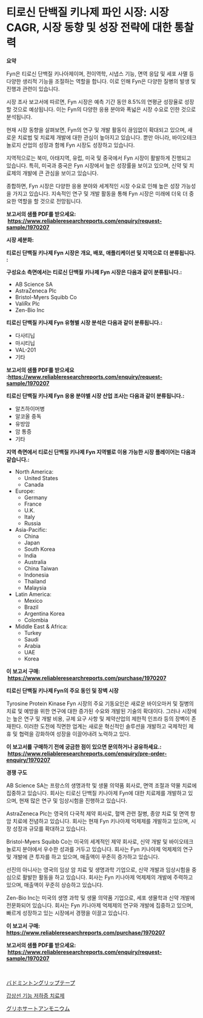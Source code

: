 <p><h1>티로신 단백질 키나제 파인 시장: 시장 CAGR, 시장 동향 및 성장 전략에 대한 통찰력</h1></p><p><strong>요약</strong></p>
<p><p>Fyn은 티로신 단백질 키나아제이며, 전이역학, 시냅스 기능, 면역 응답 및 세포 사멸 등 다양한 생리적 기능을 조절하는 역할을 합니다. 이로 인해 Fyn은 다양한 질병의 발생 및 진행과 관련이 있습니다.</p><p>시장 조사 보고서에 따르면, Fyn 시장은 예측 기간 동안 8.5%의 연평균 성장율로 성장할 것으로 예상됩니다. 이는 Fyn의 다양한 응용 분야와 폭넓은 시장 수요로 인한 것으로 분석됩니다.</p><p>현재 시장 동향을 살펴보면, Fyn의 연구 및 개발 활동이 끊임없이 확대되고 있으며, 새로운 치료법 및 치료제 개발에 대한 관심이 높아지고 있습니다. 뿐만 아니라, 바이오테크놀로지 산업의 성장과 함께 Fyn 시장도 성장하고 있습니다.</p><p>지역적으로는 북미, 아태지역, 유럽, 미국 및 중국에서 Fyn 시장이 활발하게 진행되고 있습니다. 특히, 미국과 중국은 Fyn 시장에서 높은 성장률을 보이고 있으며, 신약 및 치료제의 개발에 큰 관심을 보이고 있습니다.</p><p>종합하면, Fyn 시장은 다양한 응용 분야와 세계적인 시장 수요로 인해 높은 성장 가능성을 가지고 있습니다. 지속적인 연구 및 개발 활동을 통해 Fyn 시장은 미래에 더욱 더 중요한 역할을 할 것으로 전망됩니다.</p></p>
<p><strong>보고서의 샘플 PDF를 받으세요: &nbsp;<a href="https://www.reliableresearchreports.com/enquiry/request-sample/1970207">https://www.reliableresearchreports.com/enquiry/request-sample/1970207</a></strong></p>
<p><strong>시장 세분화:</strong></p>
<p><strong> 티로신 단백질 키나제 Fyn 시장은 개요, 배포, 애플리케이션 및 지역으로 더 분류됩니다. :</strong></p>
<p><strong>구성요소 측면에서는 티로신 단백질 키나제 Fyn 시장은 다음과 같이 분류됩니다.:</strong></p>
<p><ul><li>AB Science SA</li><li>AstraZeneca Plc</li><li>Bristol-Myers Squibb Co</li><li>ValiRx Plc</li><li>Zen-Bio Inc</li></ul></p>
<p><strong> 티로신 단백질 키나제 Fyn 유형별 시장 분석은 다음과 같이 분류됩니다.:</strong></p>
<p><ul><li>다사티닙</li><li>마시티닙</li><li>VAL-201</li><li>기타</li></ul></p>
<p><strong>보고서의 샘플 PDF를 받으세요 :<a href="https://www.reliableresearchreports.com/enquiry/request-sample/1970207">https://www.reliableresearchreports.com/enquiry/request-sample/1970207</a></strong></p>
<p><strong> 티로신 단백질 키나제 Fyn 응용 분야별 시장 산업 조사는 다음과 같이 분류됩니다.:</strong></p>
<p><ul><li>알츠하이머병</li><li>알코올 중독</li><li>유방암</li><li>암 통증</li><li>기타</li></ul></p>
<p><strong>지역 측면에서 티로신 단백질 키나제 Fyn 지역별로 이용 가능한 시장 플레이어는 다음과 같습니다.:</strong></p>
<p><ul>
    <li>
        North America:
        <ul>
            <li>United States</li>
            <li>Canada</li>
        </ul>
    </li>
    <li>
        Europe:
        <ul>
            <li>Germany</li>
            <li>France</li>
            <li>U.K.</li>
            <li>Italy</li>
            <li>Russia</li>
        </ul>
    </li>
    <li>
        Asia-Pacific:
        <ul>
            <li>China</li>
            <li>Japan</li>
            <li>South Korea</li>
            <li>India</li>
            <li>Australia</li>
            <li>China Taiwan</li>
            <li>Indonesia</li>
            <li>Thailand</li>
            <li>Malaysia</li>
        </ul>
    </li>
    <li>
        Latin America:
        <ul>
            <li>Mexico</li>
            <li>Brazil</li>
            <li>Argentina Korea</li>
            <li>Colombia</li>
        </ul>
    </li>
    <li>
        Middle East & Africa:
        <ul>
            <li>Turkey</li>
            <li>Saudi</li>
            <li>Arabia</li>
            <li>UAE</li>
            <li>Korea</li>
        </ul>
    </li>
    </ul></p>
<p><strong>이 보고서 구매: &nbsp;<a href="https://www.reliableresearchreports.com/purchase/1970207">https://www.reliableresearchreports.com/purchase/1970207</a></strong></p>
<p><strong>티로신 단백질 키나제 Fyn의 주요 동인 및 장벽 시장</strong></p>
<p><p>Tyrosine Protein Kinase Fyn 시장의 주요 기동요인은 새로운 바이오마커 및 질병의 치료 및 예방을 위한 연구에 대한 증가된 수요와 개발된 기술의 확대이다. 그러나 시장에는 높은 연구 및 개발 비용, 규제 요구 사항 및 제약산업의 제한적 인프라 등의 장벽이 존재한다. 이러한 도전에 직면한 업계는 새로운 혁신적인 솔루션을 개발하고 국제적인 제휴 및 협력을 강화하여 성장을 이끌어내려 노력하고 있다.</p></p>
<p><strong>이 보고서를 구매하기 전에 궁금한 점이 있으면 문의하거나 공유하세요.: &nbsp;<a href="https://www.reliableresearchreports.com/enquiry/pre-order-enquiry/1970207">https://www.reliableresearchreports.com/enquiry/pre-order-enquiry/1970207</a></strong></p>
<p><strong>경쟁 구도</strong></p>
<p><p>AB Science SA는 프랑스의 생명과학 및 생물 의약품 회사로, 면역 조절과 약물 치료에 집중하고 있습니다. 회사는 티로신 단백질 키나아제 Fyn에 대한 치료제를 개발하고 있으며, 현재 많은 연구 및 임상시험을 진행하고 있습니다.</p><p>AstraZeneca Plc는 영국의 다국적 제약 회사로, 혈액 관련 질병, 종양 치료 및 면역 항암 치료에 전념하고 있습니다. 회사는 현재 Fyn 키나아제 억제제를 개발하고 있으며, 시장 성장과 규모를 확대하고 있습니다.</p><p>Bristol-Myers Squibb Co는 미국의 세계적인 제약 회사로, 신약 개발 및 바이오테크놀로지 분야에서 우수한 성과를 거두고 있습니다. 회사는 Fyn 키나아제 억제제의 연구 및 개발에 큰 투자를 하고 있으며, 매출액이 꾸준히 증가하고 있습니다.</p><p>선진의 아니사는 영국의 임상 암 치료 및 생명과학 기업으로, 신약 개발과 임상시험을 중심으로 활발한 활동을 하고 있습니다. 회사는 Fyn 키나아제 억제제의 개발에 주력하고 있으며, 매출액이 꾸준히 상승하고 있습니다.</p><p>Zen-Bio Inc는 미국의 생명 과학 및 생물 의약품 기업으로, 세포 생물학과 신약 개발에 전문화되어 있습니다. 회사는 Fyn 키나아제 억제제의 연구와 개발에 집중하고 있으며, 빠르게 성장하고 있는 시장에서 경쟁을 이끌고 있습니다.</p></p>
<p><strong>이 보고서 구매: &nbsp; <a href="https://www.reliableresearchreports.com/purchase/1970207">https://www.reliableresearchreports.com/purchase/1970207</a></strong></p>
<p><strong>보고서의 샘플 PDF를 받으세요: &nbsp;<a href="https://www.reliableresearchreports.com/enquiry/request-sample/1970207">https://www.reliableresearchreports.com/enquiry/request-sample/1970207</a></strong><strong></strong></p>
<p>&nbsp;</p>
<p><p><a href="https://github.com/EmoryYundt1935/Market-Research-Report-List-1/blob/main/295100012031.md">バドミントングリップテープ</a></p><p><a href="https://github.com/fernandotryO5lson96765/Market-Research-Report-List-1/blob/main/445686811262.md">갑상선 기능 저하증 치료제</a></p><p><a href="https://github.com/mcbeesbxa270/Market-Research-Report-List-1/blob/main/849749012030.md">グリホサートアンモニウム</a></p></p>